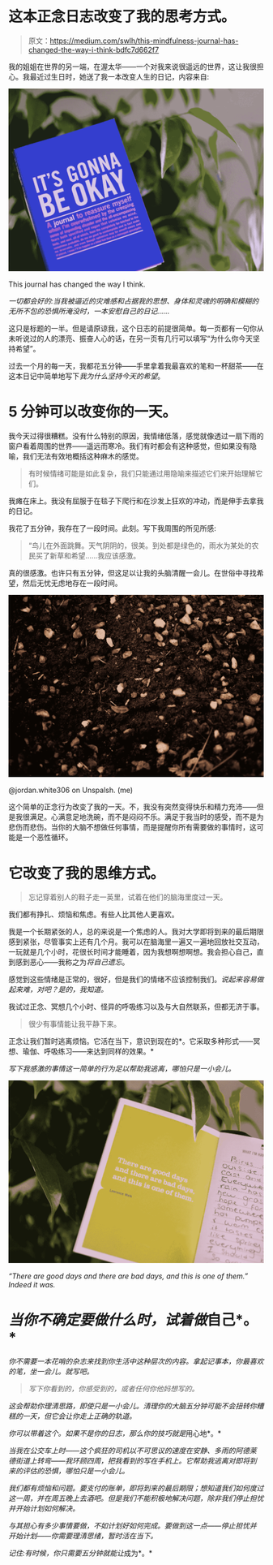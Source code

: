 # 这本正念日志改变了我的思考方式。

> 原文：<https://medium.com/swlh/this-mindfulness-journal-has-changed-the-way-i-think-bdfc7d662f7>

我的姐姐在世界的另一端，在渥太华——一个对我来说很遥远的世界，这让我很担心。我最近过生日时，她送了我一本改变人生的日记，内容来自:

![](img/a19374c232f3b95c385da3956a642447.png)

This journal has changed the way I think.

*一切都会好的:当我被逼近的灾难感和占据我的思想、身体和灵魂的明确和模糊的无所不包的恐惧所淹没时，一本安慰自己的日记……*

这只是标题的一半。但是请原谅我，这个日志的前提很简单。每一页都有一句你从未听说过的人的漂亮、振奋人心的话，在另一页有几行可以填写“为什么你今天坚持希望”。

过去一个月的每一天，我都花五分钟——手里拿着我最喜欢的笔和一杯甜茶——在这本日记中简单地写下*我为什么坚持今天的希望*。

# 5 分钟可以改变你的一天。

我今天过得很糟糕。没有什么特别的原因，我情绪低落，感觉就像透过一扇下雨的窗户看着周围的世界——遥远而寒冷。我们有时都会有这种感觉，但如果没有隐喻，我们无法有效地概括这种麻木的感觉。

> 有时候情绪可能是如此复杂，我们只能通过用隐喻来描述它们来开始理解它们。

我瘫在床上。我没有屈服于在毯子下爬行和在沙发上狂欢的冲动，而是伸手去拿我的日记。

我花了五分钟，我存在了一段时间。此刻。写下我周围的所见所感:

> “鸟儿在外面跳舞。天气阴阴的，很美。到处都是绿色的，雨水为某处的农民买了新草和希望……我应该感激。

真的很感激。也许只有五分钟，但这足以让我的头脑清醒一会儿。在世俗中寻找希望，然后无忧无虑地存在一段时间。

![](img/3afaac870b2e2708ac48039583ae8099.png)

@jordan.white306 on Unspalsh. (me)

这个简单的正念行为改变了我的一天。不，我没有突然变得快乐和精力充沛——但是我很满足。心满意足地洗碗，而不是闷闷不乐。满足于我当时的感受，而不是为悲伤而悲伤。当你的大脑不想做任何事情，而是提醒你所有需要做的事情时，这可能是一个恶性循环。

# 它改变了我的思维方式。

> 忘记穿着别人的鞋子走一英里，试着在他们的脑海里度过一天。

我们都有挣扎、烦恼和焦虑。有些人比其他人更喜欢。

我是一个长期紧张的人，总的来说是一个焦虑的人。我对大学即将到来的最后期限感到紧张，尽管事实上还有几个月。我可以在脑海里一遍又一遍地回放社交互动，一玩就是几个小时，花很长时间才能睡着，因为我想啊想啊想。我会担心自己，直到感到恶心——我称之为*将自己遗忘*。

感觉到这些情绪是正常的，很好，但是我们的情绪不应该控制我们。*说起来容易做起来难，对吧？是的，我知道。*

我试过正念、冥想几个小时、怪异的呼吸练习以及与大自然联系，但都无济于事。

> 很少有事情能让我平静下来。

正念让我们暂时逃离烦恼。它活在当下，意识到现在的*。它采取多种形式——冥想、瑜伽、呼吸练习——来达到同样的效果。*

*写下我感激的事情这一简单的行为足以帮助我逃离，哪怕只是一小会儿。*

*![](img/0c0b9013d392124fbfb2174176beb320.png)*

*“There are good days and there are bad days, and this is one of them.” Indeed it was.*

# *当你不确定要做什么时，试着做*自己*。*

*你不需要一本花哨的杂志来找到你生活中这种层次的内容。拿起记事本，你最喜欢的笔，坐一会儿。就写吧。*

> *写下你看到的，你感受到的，或者任何你他妈想写的。*

*这会帮助你理清思路，即使只是一小会儿。清理你的大脑五分钟可能不会扭转你糟糕的一天，但它会让你走上正确的轨道。*

*你可以带着这个。如果不是你的日志，那么你的技巧就是*用心地*。*

*当我在公交车上时——这个疯狂的司机以不可思议的速度在安静、多雨的阿德莱德街道上转弯——我环顾四周，把我看到的写在手机上。它帮助我逃离对即将到来的评估的恐惧，哪怕只是一小会儿。*

*我们都有烦恼和问题。要支付的账单，即将到来的最后期限；想知道我们如何度过这一周，并在周五晚上去酒吧。但是我们不能积极地解决问题，除非我们停止担忧并开始计划如何解决。*

*与其担心有多少事情要做，不如计划好如何完成。要做到这一点——停止担忧并开始计划——你需要理清思绪，暂时活在当下。*

*记住:有时候，你只需要五分钟就能让*成为*。*